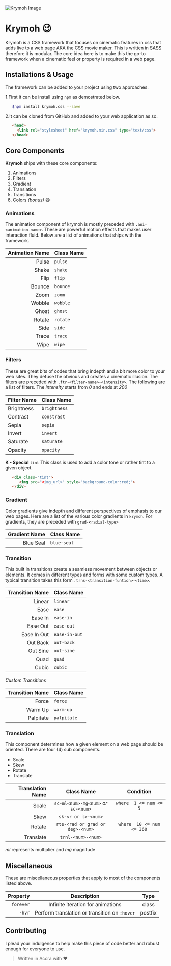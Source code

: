 ![Krymoh Image](https://github.com/mcofie/krymoh/blob/master/krymoh_logo.png)

# Krymoh :wink:
Krymoh is a CSS framework that focuses on cinematic features in css that adds live to a web page AKA the CSS movie maker. This is written in [SASS](http://sass-lang.com/) therefore it is modular. The core idea here is to make this the go-to framework when a cinematic feel or property is required in a web page.


## Installations & Usage
The framework can be added to your project using two approaches. 


1.First it can be install using `npm` as demostrated below. 
   ```bash
      $npm install krymoh.css --save
   ```


2.It can be cloned from GitHub and added to your web application as so. 
   ```html 
      <head>
        <link rel="stylesheet" href="krymoh.min.css" type="text/css">
      </head>
   ```


## Core Components 
__Krymoh__ ships with these core components: 
1. Animations
2. Filters
3. Gradient
4. Translation
5. Transitions
6. Colors *(bonus)* :smile:


### Animations
The animation component of krymoh is mostly preceded with `.ani-<animation-name>`. These are powerful motion effects that makes user interaction fluid.
Below are a list of animations that ships with the framework.

| Animation Name | Class Name   |
| -------------: | :----------- | 
| Pulse | `pulse` |
| Shake | `shake` |
| Flip | `flip` |
| Bounce | `bounce` |
| Zoom | `zoom` |
| Wobble | `wobble` |
| Ghost | `ghost` |
| Rotate | `rotate` |
| Side | `side` |
| Trace | `trace` |
| Wipe | `wipe` |



### Filters
These are great bits of codes that bring indepth and a bit more color to your web sites. They defuse the obvious and creates a cinematic illusion. The filters are preceded with `.ftr-<filter-name>-<intensity>`. The following are a list of filters. The *intensity* starts from _0_ and ends at _200_

| Filter Name  | Class Name |
| -----------  | ---------- |
| Brightness   | `brightness` |
| Contrast     |  `constrast` |
| Sepia        | `sepia` |
| Invert       | `invert`|
| Saturate | `saturate`|
| Opacity | `opacity` |



__K - Special__
`tint` This class is used to add a color tone or rather tint to a given object.
```html
   <div class="tint">
      <img src="<img_url>" style="background-color:red;">
   </div>
```



### Gradient
Color gradients give indepth and different perspectives of emphasis to our web pages. Here are a list of the various color gradients in `krymoh`. For gradients, they are preceded with `grad-<radial-type>`

| Gradient Name | Class Name |
| ------------: | :--------- |
| Blue Seal | `blue-seal`|



### Transition
This built in transitions create a seamless movement between objects or elements. It comes in different
types and forms with some custom types. A typical transition takes this form `.trns-<transition-funtion>-<time>`.

| Transition Name | Class Name |
| --------------: | :--------- | 
| Linear | `linear` |
| Ease | `ease` |
| Ease In | `ease-in`|
| Ease Out |  `ease-out` |      
| Ease In Out | `ease-in-out` |
| Out Back | `out-back` |
| Out Sine | `out-sine` |
| Quad | `quad` |
| Cubic | `cubic` |


*Custom Transitions*

| Transition Name | Class Name |
| --------------: | :--------- |
| Force | `force` |
| Warm Up | `warm-up` |
| Palpitate | `palpitate` |



### Translation
This component determines how a given element on a web page should be oriented. There are four (4) sub components.
+ Scale
+ Skew
+ Rotate
+ Translate

| Translation Name | Class Name | Condition |
| ---------------: | :--------: | :-------: |
| Scale | `sc-ml<num>-mg<num>` *or* `sc-<num>` | `where  1 <= num <= 5`  |
| Skew | `sk-<r or l>-<num>` | |
| Rotate | `rte-<rad or grad or deg>-<num>`| `where  10 <= num <= 360` |
| Translate | `trnl-<num>-<num>` |   |

*ml* represents multiplier and *mg* magnitude


## Miscellaneous
These are miscellaneous properties that apply to most of the components listed above.

| Property | Description | Type |
| -------: | :---------: | :--: |
| `forever`| Infinite iteration for animations | class |
| `-hvr` | Perform translation or transition on `:hover`| postfix |


## Contributing
I plead your indulgence to help make this piece of code better and robust enough for everyone to use.
>Written in Accra with :heart:
